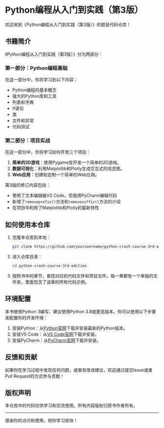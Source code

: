 # Python编程从入门到实践（第3版）

欢迎来到《Python编程从入门到实践（第3版）》的题目代码仓库！

## 书籍简介

《Python编程从入门到实践（第3版）》分为两部分：

### 第一部分：Python编程基础

在这一部分中，你将学习到以下内容：

- Python编程的基本概念
- 强大的Python库和工具
- 列表和字典
- if语句
- 类
- 文件和异常
- 代码测试

### 第二部分：项目实战

在这一部分中，你将学习如何开发三个项目：

1. **简单的2D游戏**：使用Pygame库开发一个简单的2D游戏。
2. **数据可视化**：利用Matplotlib和Plotly生成交互式的信息图。
3. **Web应用**：创建和定制一个简单的Web应用。

第3版的修订内容包括：
- 使用了文本编辑器VS Code，但我用PyCharm编辑代码
- 新增了`removeprefix()`方法和`removesuffix()`方法的介绍
- 在项目中利用了Matplotlib和Plotly的最新特性

## 如何使用本仓库

1. 克隆本仓库到本地：
    ```bash
    git clone https://github.com/yourusername/python-crash-course-3rd-edition.git
    ```
2. 进入仓库目录：
    ```bash
    cd python-crash-course-3rd-edition
    ```
3. 按照书中的章节，查找对应的代码文件和项目文件。每一章都有一个单独的文件夹，里面包含了该章的所有代码示例。

## 环境配置

本书使用Python 3编写，建议使用Python 3.8或更高版本。你可以使用以下步骤来配置你的开发环境：

1. 安装Python：从[Python官网](https://www.python.org/)下载并安装最新的Python版本。
2. 安装VS Code：从[VS Code官网](https://code.visualstudio.com/)下载并安装。
3. 安装PyCharm：从[PyCharm官网](https://www.jetbrains.com/pycharm/)下载并安装。

## 反馈和贡献

如果你在学习过程中发现任何问题，或者有改进建议，欢迎通过提交Issue或者Pull Request的方式参与贡献！

## 版权声明

本仓库中的代码仅供学习和交流使用。所有内容版权归原书作者所有。

---

感谢你的访问和使用，祝你学习愉快！


